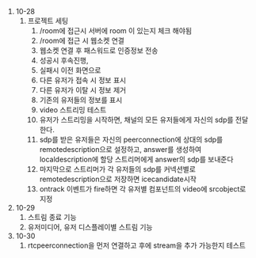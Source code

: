 1. 10-28
   1. 프로젝트 세팅
      1. /room에 접근시 서버에 room 이 있는지 체크 해야됨
      2. /room에 접근 시 웹소켓 연결
      3. 웹소켓 연결 후 패스워드로 인증정보 전송
      4. 성공시 후속진행,
      5. 실패시 이전 화면으로
      6. 다른 유저가 접속 시 정보 표시
      7. 다른 유저가 이탈 시 정보 제거
      8. 기존의 유저들의 정보를 표시
      9. video 스트리밍 테스트
      10. 유저가 스트리밍을 시작하면, 채널의 모든 유저들에게 자신의 sdp를 전달한다.
      11. sdp를 받은 유저들은 자신의 peerconnection에 상대의 sdp를 remotedescription으로 설정하고, answer를 생성하여 localdescription에 할당 스트리머에게 answer의 sdp를 보내준다
      12. 마지막으로 스트리머가 각 유저들의 sdp를 커넥션별로 remotedescription으로 저장하면 icecandidate시작
      13. ontrack 이벤트가 fire하면 각 유저별 컴포넌트의 video에 srcobject로 지정
2. 10-29
   1. 스트림 종료 기능
   2. 유저미디어, 유저 디스플레이별 스트림 기능
3. 10-30
   1. rtcpeerconnection을 먼저 연결하고 후에 stream을 추가 가능한지 테스트
